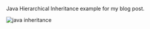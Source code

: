 Java Hierarchical Inheritance example for my blog post.




![java inheritance](https://user-images.githubusercontent.com/70445375/226178385-2eb20423-ad65-40da-b1ea-1aeb59182920.png)

